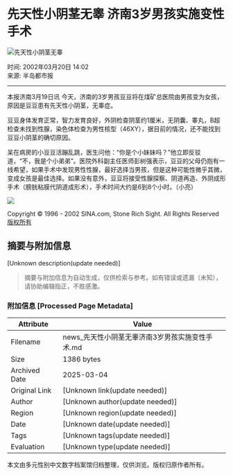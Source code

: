 # 先天性小阴茎无睾 济南3岁男孩实施变性手术

![先天性小阴茎无睾](//beacon.sina.com.cn/a.gif?noScript)

时间: 2002年03月20日 14:02  
来源: 半岛都市报  

---

本报济南3月19日讯 今天，济南的3岁男孩豆豆将在煤矿总医院由男孩变为女孩，原因是豆豆患有先天性小阴茎，无睾症。

豆豆身体发育正常，智力发育良好，外阴检查阴茎约1厘米，无阴囊、睾丸，B超检查未找到性腺，染色体检查为男性核型（46XY），据目前的情况，还不能找到豆豆小阴茎的确切原因。

呆在病房的小豆豆活蹦乱跳，医生问他：“你是个小妹妹吗？”他立即反驳道，“不，我是个小弟弟”。医院外科副主任医师彭树强表示，豆豆的父母仍抱有一线希望，如果手术中发现男性性腺，最好选择当男孩，但是这种可能性微乎其微，变成女孩是最佳选择。如果没有意外，豆豆将接受性腺探察、阴道再造、外阴成形手术（膀胱粘膜代阴道成形术），手术时间大约是6到8个小时。（小亮）

![](http://image2.sina.com.cn/logo/newssms.gif)

Copyright © 1996 - 2002 SINA.com, Stone Rich Sight. All Rights Reserved  
[版权所有](http://www.sina.com.cn/intro/copyright.shtml)
<!-- tcd_original_link https://news.sina.com.cn/s/2002-03-20/1402515844.html -->


## 摘要与附加信息

<!-- tcd_abstract -->
[Unknown description(update needed)]
<!-- tcd_abstract_end -->

> 摘要与附加信息为自动生成，仅供检索与参考。如有错误或遗漏（未知），请协助编辑指正，不胜感激。

### 附加信息 [Processed Page Metadata]

| Attribute       | Value                                  |
|-----------------|----------------------------------------|
| Filename        | news_先天性小阴茎无睾济南3岁男孩实施变性手术.md                             |
| Size            | 1386 bytes                           |
| Archived Date   | 2025-03-04                             |
| Original Link   | [Unknown link(update needed)]                       |
| Author          | [Unknown author(update needed)]                               |
| Region          | [Unknown region(update needed)]                               |
| Date            | [Unknown date(update needed)]                                 |
| Tags            | [Unknown tags(update needed)]                                 |
| Evaluation            | [Unknown type(update needed)]                                 |
<!-- tcd_table_end -->

本文由多元性别中文数字档案馆归档整理，仅供浏览。版权归原作者所有。
